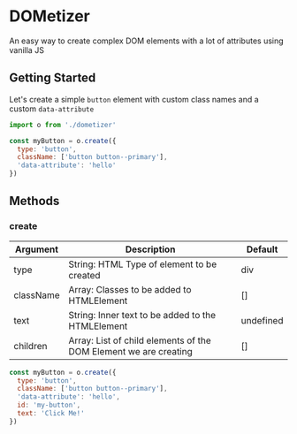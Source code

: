 # DOMetizer
An easy way to create complex DOM elements with a lot of attributes using vanilla JS

## Getting Started
Let's create a simple `button` element with custom class names and a custom `data-attribute`

```js
import o from './dometizer'

const myButton = o.create({
  type: 'button',
  className: ['button button--primary'],
  'data-attribute': 'hello'
})
```

## Methods

### create

| Argument  | Description                                                                   | Default   |
|-----------|-------------------------------------------------------------------------------|-----------|
| type      | String: HTML Type of element to be created                                    | div       |
| className | Array<String>: Classes to be added to HTMLElement                             | []        |
| text      | String: Inner text to be added to the HTMLElement                             | undefined |
| children  | Array<HTMLElement>: List of child elements of the DOM Element we are creating | []        |

```js
const myButton = o.create({
  type: 'button',
  className: ['button button--primary'],
  'data-attribute': 'hello',
  id: 'my-button',
  text: 'Click Me!'
})
```